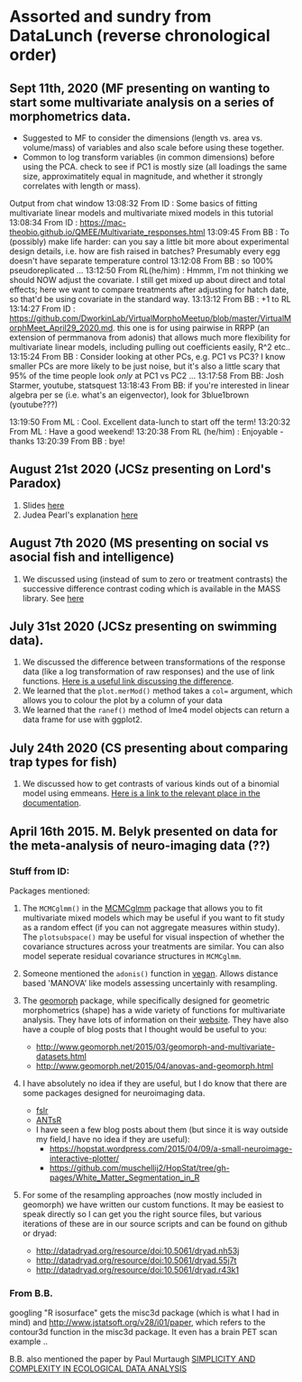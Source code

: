 # Assorted and sundry from DataLunch (reverse chronological order)

## Sept 11th, 2020 (MF presenting on wanting to start some multivariate analysis on a series of morphometrics data.

 - Suggested to MF to consider the dimensions (length vs. area vs. volume/mass) of variables and also scale before using these together.
 - Common to log transform variables (in common dimensions) before using the PCA. check to see if PC1 is mostly size (all loadings the same size, approximatitely equal in magnitude, and whether it strongly correlates with length or mass).
 
 Output from chat window
 13:08:32	 From ID : Some basics of fitting multivariate linear models and multivariate mixed models in this tutorial
13:08:34	 From ID : https://mac-theobio.github.io/QMEE/Multivariate_responses.html
13:09:45	 From BB : To (possibly) make life harder: can you say a little bit more about experimental design details, i.e. how are fish raised in batches?  Presumably every egg doesn't have separate temperature control
13:12:08	 From BB : so 100% pseudoreplicated ...
13:12:50	 From RL(he/him) : Hmmm, I'm not thinking we should NOW adjust the covariate. I still get mixed up about direct and total effects; here we want to compare treatments after adjusting for hatch date, so that'd be using covariate in the standard way.
13:13:12	 From BB : +1 to RL
13:14:27	 From ID : https://github.com/DworkinLab/VirtualMorphoMeetup/blob/master/VirtualMorphMeet_April29_2020.md. this one is for using pairwise in RRPP (an extension of permmanova from adonis) that allows much more flexibility for multivariate linear models, including pulling out coefficients easily, R^2 etc..
13:15:24	 From BB : Consider looking at other PCs, e.g. PC1 vs PC3? I know smaller PCs are more likely to be just noise, but it's also a little scary that 95% of the time people look *only* at PC1 vs PC2 ...
13:17:58	 From BB: Josh Starmer, youtube, statsquest
13:18:43	 From BB: if you're interested in linear algebra per se (i.e. what's an eigenvector), look for 3blue1brown (youtube???)

13:19:50	 From ML : Cool. Excellent data-lunch to start off the term! 
13:20:32	 From ML : Have a good weekend!
13:20:38	 From RL (he/him) : Enjoyable - thanks
13:20:39	 From BB : bye!


## August 21st 2020 (JCSz presenting on Lord's Paradox)

1. Slides [here](https://jcszamosi.github.io/LordsParadox/)
2. Judea Pearl's explanation [here](https://ftp.cs.ucla.edu/pub/stat_ser/r436.pdf)

## August 7th 2020 (MS presenting on social vs asocial fish and intelligence)

1. We discussed using (instead of sum to zero or treatment contrasts) the successive difference contrast coding which is available in the MASS library. See [here](https://www.rdocumentation.org/packages/MASS/versions/7.3-51.6/topics/contr.sdif)

## July 31st 2020 (JCSz presenting on swimming data).

1. We discussed the difference between transformations of the response data (like a log transformation of raw responses) and the use of link functions. [Here is a useful link discussing the difference](https://www.theanalysisfactor.com/the-difference-between-link-functions-and-data-transformations/).
2. We learned that the `plot.merMod()` method takes a `col=` argument, which allows you to colour the plot by a column of your data
3. We learned that the `ranef()` method of lme4 model objects can return a data frame for use with ggplot2.

## July 24th 2020 (CS presenting about comparing trap types for fish)

1. We discussed how to get contrasts of various kinds out of a binomial model using emmeans. [Here is a link to the relevant place in the documentation](https://cran.r-project.org/web/packages/emmeans/vignettes/interactions.html#contrasts).

## April 16th 2015. M. Belyk presented on data for the meta-analysis of neuro-imaging data (??)

### Stuff from ID:
 
Packages mentioned:

1. The `MCMCglmm()` in the [MCMCglmm](http://cran.r-project.org/web/packages/MCMCglmm/index.html) package that allows you to fit multivariate mixed models which may be useful if you want to fit study as a random effect (if you can not aggregate measures within study).  The `plotsubspace()` may be useful for visual inspection of whether the covariance structures across your treatments are similar. You can also model seperate residual covariance structures in `MCMCglmm`.
2. Someone mentioned the `adonis()` function in [vegan](http://cran.r-project.org/web/packages/vegan/index.html). Allows distance based 'MANOVA' like models assessing uncertainly with resampling.
3. The [geomorph](http://cran.r-project.org/web/packages/geomorph/index.html) package, while specifically designed for geometric morphometrics (shape) has a wide variety of functions for multivariate analysis. They have lots of information on their [website](http://www.geomorph.net/). They have also have a couple of blog posts that I thought would be useful to you:
    - http://www.geomorph.net/2015/03/geomorph-and-multivariate-datasets.html
    - http://www.geomorph.net/2015/04/anovas-and-geomorph.html
4. I have absolutely no idea if they are useful, but I do know that there are some packages designed for neuroimaging data. 
    - [fslr](http://cran.r-project.org/web/packages/fslr/index.html)
    - [ANTsR](https://github.com/stnava/ANTsR)
    - I have seen a few blog posts about them (but since it is way outside my field,I have no idea if they are useful):
        - https://hopstat.wordpress.com/2015/04/09/a-small-neuroimage-interactive-plotter/
        - https://github.com/muschellij2/HopStat/tree/gh-pages/White_Matter_Segmentation_in_R

5. For some of the resampling approaches (now mostly included in geomorph) we have written our custom functions. It may be easiest to speak directly so I can get you the right source files, but various iterations of these are in our source scripts and can be found on github or dryad:
    - http://datadryad.org/resource/doi:10.5061/dryad.nh53j
    - http://datadryad.org/resource/doi:10.5061/dryad.55j7t
    - http://datadryad.org/resource/doi:10.5061/dryad.r43k1
 
### From B.B.

googling "R isosurface" gets the misc3d package (which is what I had
in mind) and http://www.jstatsoft.org/v28/i01/paper, which refers to the
contour3d function in the misc3d package.  It even has a brain PET scan
example ..

B.B. also mentioned the paper by Paul Murtaugh [SIMPLICITY AND COMPLEXITY IN ECOLOGICAL DATA ANALYSIS](http://www.esajournals.org/doi/abs/10.1890/0012-9658(2007)88%5B56:SACIED%5D2.0.CO;2)
